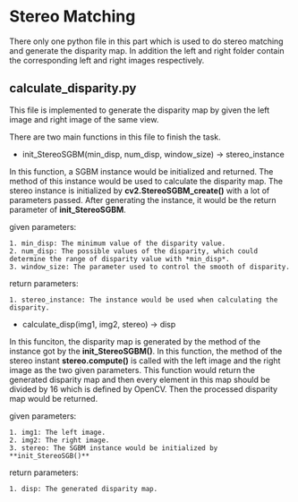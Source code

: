 # Stereo Matching

There only one python file in this part which is used to do stereo matching and generate the disparity map. In addition the left and right folder contain the corresponding left and right images respectively.

## calculate_disparity.py

This file is implemented to generate the disparity map by given the left image and right image of the same view. 

There are two main functions in this file to finish the task.

- init_StereoSGBM(min_disp, num_disp, window_size) -> stereo_instance

In this function, a SGBM instance would be initialized and returned. The method of this instance would be used to calculate the disparity map. The stereo instance is initialized by **cv2.StereoSGBM_create()** with a lot of parameters passed. After generating the instance, it would be the return parameter of **init_StereoSGBM**.

given parameters:

    1. min_disp: The minimum value of the disparity value.
    2. num_disp: The possible values of the disparity, which could determine the range of disparity value with *min_disp*.
    3. window_size: The parameter used to control the smooth of disparity.
    
return parameters:

    1. stereo_instance: The instance would be used when calculating the disparity. 
    
- calculate_disp(img1, img2, stereo) -> disp

In this funciton, the disparity map is generated by the method of the instance got by the **init_StereoSGBM()**. In this function, the method of the stereo instant **stereo.compute()** is called with the left image and the right image as the two given parameters. This function would return the generated disparity map and then every element in this map should be divided by 16 which is defined by OpenCV. Then the processed disparity map would be returned.

given parameters:

    1. img1: The left image.
    2. img2: The right image.
    3. stereo: The SGBM instance would be initialized by **init_StereoSGB()**

return parameters:

    1. disp: The generated disparity map.
